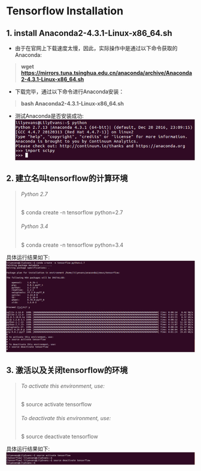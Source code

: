 # Tensorflow Installation

## 1. install Anaconda2-4.3.1-Linux-x86_64.sh

* 由于在官网上下载速度太慢，因此，实际操作中是通过以下命令获取的Anaconda:
 > **wget https://mirrors.tuna.tsinghua.edu.cn/anaconda/archive/Anaconda2-4.3.1-Linux-x86_64.sh**
* 下载完毕，通过以下命令进行Anaconda安装：
> **bash Anaconda2-4.3.1-Linux-x86_64.sh**
* 测试Anaconda是否安装成功:
![python](python.png)

## 2. 建立名叫tensorflow的计算环境

> ###### Python 2.7
> $ conda create -n tensorflow python=2.7
> ###### Python 3.4
> $ conda create -n tensorflow python=3.4

具体运行结果如下:
![conda create -n tensorflow python=2.7](conda_create.png)

## 3. 激活以及关闭tensorflow的环境

> ###### To activate this environment, use:
> $ source activate tensorflow
> ###### To deactivate this environment, use:
> $ source deactivate tensorflow

具体运行结果如下:
![source activate tensorflow](tensorflow_activate.png)
